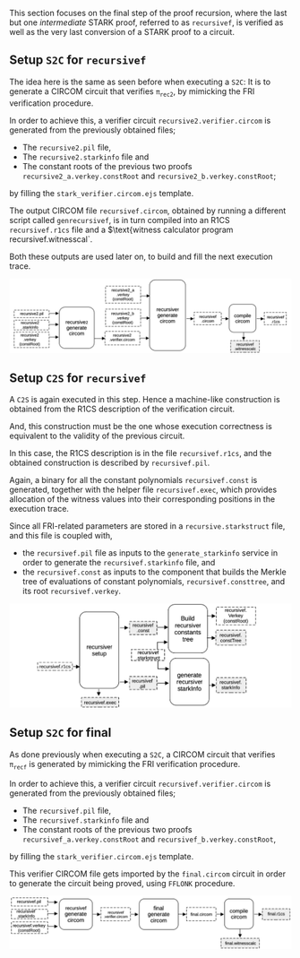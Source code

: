 This section focuses on the final step of the proof recursion, where the last but one _intermediate_ STARK proof, referred to as `recursivef`, is verified as well as the very last conversion of a STARK proof to a circuit.

## Setup `S2C` for `recursivef`

The idea here is the same as seen before when executing a `S2C`: It is to generate a CIRCOM circuit that verifies $\mathtt{\pi_{rec2}}$, by mimicking the FRI verification procedure.

In order to achieve this, a verifier circuit `recursive2.verifier.circom` is generated from the previously obtained files;

- The `recursive2.pil` file,
- The `recursive2.starkinfo` file and
- The constant roots of the previous two proofs $\mathtt{recursive2\_} \texttt{a.verkey.constRoot}$ and $\mathtt{recursive2\_b.} \texttt{verkey.constRoot}$;

by filling the $\mathtt{stark\_} \texttt{verifier.circom.ejs}$ template.

The output CIRCOM file `recursivef.circom`, obtained by running a different script called `genrecursivef`, is in turn compiled into an R1CS `recursivef.r1cs` file and a \$\text{witness calculator program` `recursivef.witnesscal`.

Both these outputs are used later on, to build and fill the next execution trace.

![Figure 19: Convert the `recursive2` STARK to its verifier circuit called `recursivef`.](../../img/zkvm/19prf-rec-recursive2-stark-to-recursivef-circuit.png)

## Setup `C2S` for `recursivef`

A `C2S` is again executed in this step. Hence a machine-like construction is obtained from the R1CS description of the verification circuit.

And, this construction must be the one whose execution correctness is equivalent to the validity of the previous circuit.

In this case, the R1CS description is in the file `recursivef.r1cs`, and the obtained construction is described by `recursivef.pil`.

Again, a binary for all the constant polynomials `recursivef.const` is generated, together with the helper file `recursivef.exec`, which provides allocation of the witness values into their corresponding positions in the execution trace.

Since all FRI-related parameters are stored in a `recursive.starkstruct` file, and this file is coupled with,

- the `recursivef.pil` file as inputs to the $\mathtt{generate\_starkinfo}$ service in order to generate the `recursivef.starkinfo` file, and
- the `recursivef.const` as inputs to the component that builds the Merkle tree of evaluations of constant polynomials, `recursivef.consttree`, and its root `recursivef.verkey`.

![Figure 20: Convert the `recursivef` circuit to its associated STARK.](../../img/zkvm/20prf-rec-recursivef-circuit-2-stark.png)

## Setup `S2C` for final

As done previously when executing a `S2C`, a CIRCOM circuit that verifies $\mathtt{\pi_ {recf}}$ is generated by mimicking the FRI verification procedure.

In order to achieve this, a verifier circuit `recursivef.verifier.circom` is generated from the previously obtained files;

- The `recursivef.pil` file,
- The `recursivef.starkinfo` file and
- The constant roots of the previous two proofs $\mathtt{recursivef\_} \texttt{a.verkey.constRoot}$ and $\mathtt{recursivef\_b.} \texttt{verkey.constRoot}$,

by filling the $\mathtt{stark\_} \texttt{verifier.circom.ejs}$ template.

This verifier CIRCOM file gets imported by the `final.circom` circuit in order to generate the circuit being proved, using `FFLONK` procedure.

![Convert the `recursivef` STARK to its verifier circuit called `final.circom}$.](../../img/zkvm/21prf-rec-recursivef-stark-to-final-circom.png)
